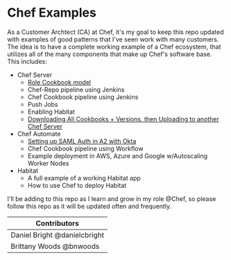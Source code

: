 # Chef Examples

As a Customer Archtect (CA) at Chef, it's my goal to keep this repo updated with
examples of good patterns that I've seen work with many customers. The idea is
to have a complete working example of a Chef ecosystem, that utilizes all of the 
many components that make up Chef's software base. This includes:

*  Chef Server
    * [Role Cookbook model](./role_cookbook_model.md)
    * Chef-Repo pipeline using Jenkins
    * Chef Cookbook pipeline using Jenkins
    * Push Jobs
    * Enabling Habitat
    * [Downloading All Cookbooks + Versions, then Uploading to another Chef Server](./download_upload_chef_cookbooks.md)
*  Chef Automate
    * [Setting up SAML Auth in A2 with Okta](./a2-saml-with-okta.md)
    * Chef Cookbook pipeline using Workflow
    * Example deployment in AWS, Azure and Google w/Autoscaling Worker Nodes
*  Habitat
    * A full example of a working Habitat app
    * How to use Chef to deploy Habitat
    
I'll be adding to this repo as I learn and grow in my role @Chef, so please
follow this repo as it will be updated often and frequently.

| Contributors  | 
| ------------- | 
| Daniel Bright @danielcbright  | 
| Brittany Woods @bnwoods |
